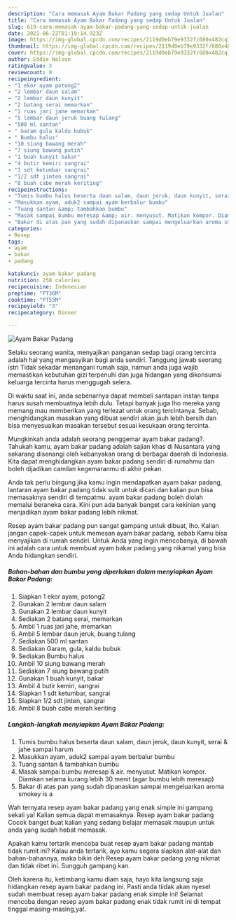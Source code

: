 ```yaml
---
description: "Cara memasak Ayam Bakar Padang yang sedap Untuk Jualan"
title: "Cara memasak Ayam Bakar Padang yang sedap Untuk Jualan"
slug: 619-cara-memasak-ayam-bakar-padang-yang-sedap-untuk-jualan
date: 2021-06-22T01:19:14.923Z
image: https://img-global.cpcdn.com/recipes/2119d0eb79e9332f/680x482cq70/ayam-bakar-padang-foto-resep-utama.jpg
thumbnail: https://img-global.cpcdn.com/recipes/2119d0eb79e9332f/680x482cq70/ayam-bakar-padang-foto-resep-utama.jpg
cover: https://img-global.cpcdn.com/recipes/2119d0eb79e9332f/680x482cq70/ayam-bakar-padang-foto-resep-utama.jpg
author: Eddie Nelson
ratingvalue: 3
reviewcount: 9
recipeingredient:
- "1 ekor ayam potong2"
- "2 lembar daun salam"
- "2 lembar daun kunyit"
- "2 batang serai memarkan"
- "1 ruas jari jahe memarkan"
- "5 lembar daun jeruk buang tulang"
- "500 ml santan"
- " Garam gula kaldu bubuk"
- " Bumbu halus"
- "10 siung bawang merah"
- "7 siung bawang putih"
- "1 buah kunyit bakar"
- "4 butir kemiri sangrai"
- "1 sdt ketumbar sangrai"
- "1/2 sdt jinten sangrai"
- "8 buah cabe merah keriting"
recipeinstructions:
- "Tumis bumbu halus beserta daun salam, daun jeruk, daun kunyit, serai &amp; jahe sampai harum"
- "Masukkan ayam, aduk2 sampai ayam berbalur bumbu"
- "Tuang santan &amp; tambahkan bumbu"
- "Masak sampai bumbu meresap &amp; air. menyusut. Matikan kompor. Diamkan selama kurang lebih 30 menit (agar bumbu lebih meresap)"
- "Bakar di atas pan yang sudah dipanaskan sampai mengeluarkan aroma smokey is a"
categories:
- Resep
tags:
- ayam
- bakar
- padang

katakunci: ayam bakar padang 
nutrition: 258 calories
recipecuisine: Indonesian
preptime: "PT36M"
cooktime: "PT55M"
recipeyield: "3"
recipecategory: Dinner

---
```



![Ayam Bakar Padang](https://img-global.cpcdn.com/recipes/2119d0eb79e9332f/680x482cq70/ayam-bakar-padang-foto-resep-utama.jpg)

Selaku seorang wanita, menyajikan panganan sedap bagi orang tercinta adalah hal yang mengasyikan bagi anda sendiri. Tanggung jawab seorang istri Tidak sekadar menangani rumah saja, namun anda juga wajib memastikan kebutuhan gizi terpenuhi dan juga hidangan yang dikonsumsi keluarga tercinta harus menggugah selera.

Di waktu  saat ini, anda sebenarnya dapat membeli santapan instan tanpa harus susah membuatnya lebih dulu. Tetapi banyak juga lho mereka yang memang mau memberikan yang terlezat untuk orang tercintanya. Sebab, menghidangkan masakan yang dibuat sendiri akan jauh lebih bersih dan bisa menyesuaikan masakan tersebut sesuai kesukaan orang tercinta. 



Mungkinkah anda adalah seorang penggemar ayam bakar padang?. Tahukah kamu, ayam bakar padang adalah sajian khas di Nusantara yang sekarang disenangi oleh kebanyakan orang di berbagai daerah di Indonesia. Kita dapat menghidangkan ayam bakar padang sendiri di rumahmu dan boleh dijadikan camilan kegemaranmu di akhir pekan.

Anda tak perlu bingung jika kamu ingin mendapatkan ayam bakar padang, lantaran ayam bakar padang tidak sulit untuk dicari dan kalian pun bisa memasaknya sendiri di tempatmu. ayam bakar padang boleh diolah memalui beraneka cara. Kini pun ada banyak banget cara kekinian yang menjadikan ayam bakar padang lebih nikmat.

Resep ayam bakar padang pun sangat gampang untuk dibuat, lho. Kalian jangan capek-capek untuk memesan ayam bakar padang, sebab Kamu bisa menyajikan di rumah sendiri. Untuk Anda yang ingin mencobanya, di bawah ini adalah cara untuk membuat ayam bakar padang yang nikamat yang bisa Anda hidangkan sendiri.

<!--inarticleads1-->

##### Bahan-bahan dan bumbu yang diperlukan dalam menyiapkan Ayam Bakar Padang:

1. Siapkan 1 ekor ayam, potong2
1. Gunakan 2 lembar daun salam
1. Gunakan 2 lembar daun kunyit
1. Sediakan 2 batang serai, memarkan
1. Ambil 1 ruas jari jahe, memarkan
1. Ambil 5 lembar daun jeruk, buang tulang
1. Sediakan 500 ml santan
1. Sediakan  Garam, gula, kaldu bubuk
1. Sediakan  Bumbu halus
1. Ambil 10 siung bawang merah
1. Sediakan 7 siung bawang putih
1. Gunakan 1 buah kunyit, bakar
1. Ambil 4 butir kemiri, sangrai
1. Siapkan 1 sdt ketumbar, sangrai
1. Siapkan 1/2 sdt jinten, sangrai
1. Ambil 8 buah cabe merah keriting




<!--inarticleads2-->

##### Langkah-langkah menyiapkan Ayam Bakar Padang:

1. Tumis bumbu halus beserta daun salam, daun jeruk, daun kunyit, serai &amp; jahe sampai harum
1. Masukkan ayam, aduk2 sampai ayam berbalur bumbu
1. Tuang santan &amp; tambahkan bumbu
1. Masak sampai bumbu meresap &amp; air. menyusut. Matikan kompor. Diamkan selama kurang lebih 30 menit (agar bumbu lebih meresap)
1. Bakar di atas pan yang sudah dipanaskan sampai mengeluarkan aroma smokey is a




Wah ternyata resep ayam bakar padang yang enak simple ini gampang sekali ya! Kalian semua dapat memasaknya. Resep ayam bakar padang Cocok banget buat kalian yang sedang belajar memasak maupun untuk anda yang sudah hebat memasak.

Apakah kamu tertarik mencoba buat resep ayam bakar padang mantab tidak rumit ini? Kalau anda tertarik, ayo kamu segera siapkan alat-alat dan bahan-bahannya, maka bikin deh Resep ayam bakar padang yang nikmat dan tidak ribet ini. Sungguh gampang kan. 

Oleh karena itu, ketimbang kamu diam saja, hayo kita langsung saja hidangkan resep ayam bakar padang ini. Pasti anda tiidak akan nyesel sudah membuat resep ayam bakar padang enak simple ini! Selamat mencoba dengan resep ayam bakar padang enak tidak rumit ini di tempat tinggal masing-masing,ya!.

